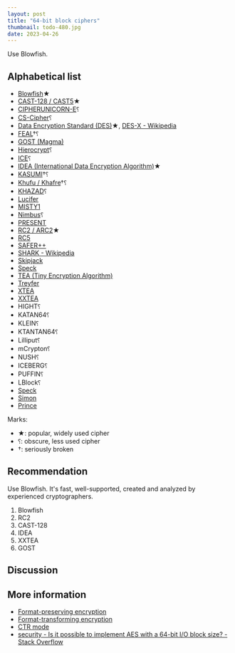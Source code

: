 ```yaml
---
layout: post
title: "64-bit block ciphers"
thumbnail: todo-480.jpg
date: 2023-04-26
---
```


Use Blowfish.

## Alphabetical list

* [Blowfish](https://en.wikipedia.org/wiki/Blowfish_(cipher))★
* [CAST-128 / CAST5](https://en.wikipedia.org/wiki/CAST-128)★
* [CIPHERUNICORN-E](https://en.wikipedia.org/wiki/CIPHERUNICORN-E)⸮
* [CS-Cipher](https://en.wikipedia.org/wiki/CS-Cipher)⸮
* [Data Encryption Standard (DES)](https://en.wikipedia.org/wiki/Data_Encryption_Standard)★, [DES-X - Wikipedia](https://en.wikipedia.org/wiki/DES-X)
* [FEAL](https://en.wikipedia.org/wiki/FEAL)†⸮
* [GOST (Magma)](https://en.wikipedia.org/wiki/GOST_(block_cipher))
* [Hierocrypt](https://en.wikipedia.org/wiki/Hierocrypt)⸮
* [ICE](https://en.wikipedia.org/wiki/ICE_(cipher))⸮
* [IDEA (International Data Encryption Algorithm)](https://en.wikipedia.org/wiki/International_Data_Encryption_Algorithm)★
* [KASUMI](https://en.wikipedia.org/wiki/KASUMI)†⸮
* [Khufu / Khafre](https://en.wikipedia.org/wiki/Khufu_and_Khafre)†⸮
* [KHAZAD](https://en.wikipedia.org/wiki/KHAZAD)⸮
* [Lucifer](https://en.wikipedia.org/wiki/Lucifer_(cipher))
* [MISTY1](https://en.wikipedia.org/wiki/MISTY1)
* [Nimbus](https://en.wikipedia.org/wiki/Nimbus_(cipher))⸮
* [PRESENT](https://en.wikipedia.org/wiki/PRESENT)
* [RC2 / ARC2](https://en.wikipedia.org/wiki/RC2)★
* [RC5](https://en.wikipedia.org/wiki/RC5)
* [SAFER++](http://everything.explained.today/SAFER/)
* [SHARK - Wikipedia](https://en.wikipedia.org/wiki/SHARK)
* [Skipjack](https://en.wikipedia.org/wiki/Skipjack_(cipher))
* [Speck](https://en.wikipedia.org/wiki/Speck_(cipher))
* [TEA (Tiny Encryption Algorithm)](https://en.wikipedia.org/wiki/Tiny_Encryption_Algorithm)
* [Treyfer](https://en.wikipedia.org/wiki/Treyfer)
* [XTEA](https://en.wikipedia.org/wiki/XTEA)
* [XXTEA](https://en.wikipedia.org/wiki/XXTEA)
* HIGHT⸮
* KATAN64⸮
* KLEIN⸮
* KTANTAN64⸮
* Lilliput⸮
* mCrypton⸮
* NUSH⸮
* ICEBERG⸮
* PUFFIN⸮
* LBlock⸮
* [Speck](https://en.wikipedia.org/wiki/Speck_(cipher))
* [Simon](https://en.wikipedia.org/wiki/Simon_(cipher))
* [Prince](https://en.wikipedia.org/wiki/Prince_(cipher))

Marks:

* ★: popular, widely used cipher
* ⸮: obscure, less used cipher
* †: seriously broken

## Recommendation

Use Blowfish. It's fast, well-supported, created and analyzed by experienced cryptographers.



1. Blowfish
1. RC2
1. CAST-128
1. IDEA
1. XXTEA
1. GOST

## Discussion

## More information

* [Format-preserving encryption](https://en.wikipedia.org/wiki/Format-preserving_encryption#The_FPE_constructions_of_Black_and_Rogaway)
* [Format-transforming encryption](https://en.wikipedia.org/wiki/Format-transforming_encryption)
* [CTR mode](https://en.wikipedia.org/wiki/Block_cipher_mode_of_operation#Counter_.28CTR.29)
* [security - Is it possible to implement AES with a 64-bit I/O block size? - Stack Overflow](https://stackoverflow.com/questions/30485373/is-it-possible-to-implement-aes-with-a-64-bit-i-o-block-size)
